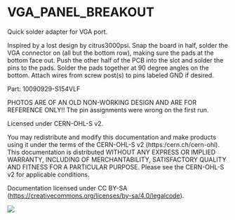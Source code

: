 # VGA_PANEL_BREAKOUT
 Quick solder adapter for VGA port.

 Inspired by a lost design by citrus3000psi. Snap the board in half, solder the VGA connector on (all but the bottom row), making sure the pads at the bottom face out.
 Push the other half of the PCB into the slot and solder the pins to the pads. Solder the pads together at 90 degree angles on the bottom. Attach wires from screw post(s) to pins labeled GND if desired.
 
 Part:
 10090929-S154VLF

 PHOTOS ARE OF AN OLD NON-WORKING DESIGN AND ARE FOR REFERENCE ONLY!! The pin assignments were wrong on the first run.
 
Licensed under CERN-OHL-S v2.

You may redistribute and modify this documentation and make products
using it under the terms of the CERN-OHL-S v2 (https:/cern.ch/cern-ohl).
This documentation is distributed WITHOUT ANY EXPRESS OR IMPLIED
WARRANTY, INCLUDING OF MERCHANTABILITY, SATISFACTORY QUALITY
AND FITNESS FOR A PARTICULAR PURPOSE. Please see the CERN-OHL-S v2
for applicable conditions.
 
Documentation licensed under CC BY-SA (https://creativecommons.org/licenses/by-sa/4.0/legalcode).

[<img src="https://tinkerplunk.files.wordpress.com/2020/11/oshw_mark_us000679.png?w=768">](https://certification.oshwa.org/us000679.html)
